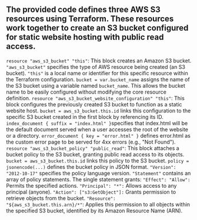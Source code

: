 ## The provided code defines three AWS S3 resources using Terraform. These resources work together to create an S3 bucket configured for static website hosting with public read access.
`resource "aws_s3_bucket" "this"`:
This block creates an Amazon S3 bucket.
`"aws_s3_bucket"` specifies the type of AWS resource being created (an S3 bucket).
`"this"` is a local name or identifier for this specific resource within the Terraform configuration.
`bucket = var.bucket_name` assigns the name of the S3 bucket using a variable named `bucket_name`. This allows the bucket name to be easily configured without modifying the core resource definition.
`resource "aws_s3_bucket_website_configuration" "this"`:
This block configures the previously created S3 bucket to function as a static website host.
`bucket = aws_s3_bucket.this.id` links this configuration to the specific S3 bucket created in the first block by referencing its ID.
`index_document { suffix = "index.html" }`specifies that index.html will be the default document served when a user accesses the root of the website or a directory.
`error_document { key = "error.html" }` defines error.html as the custom error page to be served for 4xx errors (e.g., "Not Found").
`resource "aws_s3_bucket_policy" "public_read"`:
This block attaches a bucket policy to the S3 bucket, granting public read access to its objects.
`bucket = aws_s3_bucket.this.id` links this policy to the S3 bucket.
`policy = jsonencode(...)` defines the bucket policy in JSON format.
`"Version": "2012-10-17"` specifies the policy language version.
`"Statement"` contains an array of policy statements.
The single statement grants:
`"Effect": "Allow":` Permits the specified actions.
`"Principal": "*":` Allows access to any principal (anyone).
`"Action": ["s3:GetObject"]:` Grants permission to retrieve objects from the bucket.
`"Resource": "${aws_s3_bucket.this.arn}/*"`: Applies this permission to all objects within the specified S3 bucket, identified by its Amazon Resource Name (ARN).